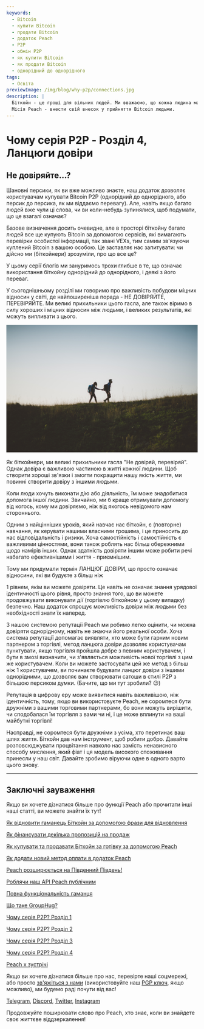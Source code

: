 ```yaml
---
keywords:
  - Bitcoin
  - купити Bitcoin
  - продати Bitcoin
  - додаток Peach
  - P2P
  - обмін P2P
  - як купити Bitcoin
  - як продати Bitcoin
  - однорідний до однорідного
tags:
  - Освіта
previewImage: /img/blog/why-p2p/connections.jpg
description: |
  Біткойн - це гроші для вільних людей. Ми вважаємо, що кожна людина має право вибирати, якими грошима вона користується для зберігання свого багатства, результатів своєї праці, свого часу та енергії.
  Місія Peach - внести свій внесок у прийняття Bitcoin людьми.
---
```


# Чому серія P2P - Розділ 4, Ланцюги довіри

## Не довіряйте...?

Шановні персики, як ви вже можливо знаєте, наш додаток дозволяє користувачам купувати Bitcoin P2P (однорідний до однорідного, або персик до персика, як ми віддаємо перевагу). Але, навіть якщо багато людей вже чули ці слова, чи ви коли-небудь зупинялися, щоб подумати, що це взагалі означає?

Базове визначення досить очевидне, але в просторі біткойну багато людей все ще купують Bitcoin за допомогою сервісів, які вимагають перевірки особистої інформації, так звані VEXs, тим самим зв'язуючи куплений Bitcoin з вашою особою. Це заставляє нас запитувати: чи дійсно ми (біткойнери) зрозуміли, про що все це?

У цьому серії блогів ми зануримось трохи глибше в те, що означає використання біткойну однорідний до однорідного, і деякі з його переваг.

У сьогоднішньому розділі ми говоримо про важливість побудови міцних відносин у світі, де найпоширеніша порада - НЕ ДОВІРЯЙТЕ, ПЕРЕВІРЯЙТЕ. Ми великі прихильники цього гасла, але також віримо в силу хороших і міцних відносин між людьми, і великих результатів, які можуть випливати з цього.

![персик Bitcoin створює довіру між однорідними](/img/blog/why-p2p/trust.jpg)

Як біткойнери, ми великі прихильники гасла "Не довіряй, перевіряй". Однак довіра є важливою частиною в житті кожної людини. Щоб створити хороші зв'язки і змогти покращити нашу якість життя, ми повинні створити довіру з іншими людьми.

Коли люди хочуть виконати дію або діяльність, їм може знадобитися допомога іншої людини. Звичайно, ми б краще отримували допомогу від когось, кому ми довіряємо, ніж від якогось невідомого нам стороннього.

Одним з найцінніших уроків, який навчає нас біткойн, є (повторне) навчання, як керувати нашими власними грошима, і це приносить до нас відповідальність і ризики. Хоча самостійність і самостійність є важливими цінностями, вони також роблять нас більш обережними щодо намірів інших. Однак здатність довіряти іншим може робити речі набагато ефективнішими і життя - приємнішим.

Тому ми придумали термін ЛАНЦЮГ ДОВІРИ, що просто означає відносини, які ви будуєте з більш ніж 

1 рівнем, якім ви можете довіряти. Це навіть не означає знання урядової ідентичності цього рівня, просто знання того, що ви можете продовжувати виконувати дії (торгівлю біткойном у цьому випадку) безпечно. Наш додаток спрощує можливість довіри між людьми без необхідності знати їх наперед.

З нашою системою репутації Peach ми робимо легко оцінити, чи можна довіряти однорідному, навіть не знаючи його реальної особи. Хоча система репутації допомагає виявляти, хто може бути гарним новим партнером з торгівлі, метод ланцюга довіри дозволяє користувачам пунктувати, якщо торгівля пройшла добре з певним користувачем, і бути в змозі визначити, чи з'являється можливість нової торгівлі з цим же користувачем. Коли ви можете застосувати цей же метод з більш ніж 1 користувачем, ви починаєте будувати ланцюг довіри з іншими однорідними, що дозволяє вам створювати сатоши в стилі P2P з більшою персиком думки. (Бачите, що ми тут зробили? :wink:)

Репутація в цифрову еру може виявитися навіть важливішою, ніж ідентичність, тому, якщо ви використовуєте Peach, не соромтеся бути дружніми з вашими торговими партнерами, бо вони можуть вирішити, чи сподобалася їм торгівля з вами чи ні, і це може вплинути на ваші майбутні торгівлі!

Насправді, не соромтеся бути дружніми з усіма, хто перетинає ваш шлях життя. Біткойн дав нам інструмент, щоб робити добро. Давайте розповсюджувати процвітання навколо нас замість ненависного способу мислення, який фіат і ця модель високого споживання принесли у наш світ. Давайте зробимо віруючи одне в одного варто цього знову.

---

## Заключні зауваження

Якщо ви хочете дізнатися більше про функції Peach або прочитати інші наші статті, ви можете знайти їх тут!

[Як відновити гаманець Біткойн за допомогою фрази для відновлення](https://peachbitcoin.com/uk/blog/how-to-restore-peach-wallet/)

[Як фінансувати декілька пропозицій на продаж](https://peachbitcoin.com/uk/blog/funding-multiple-sell-offers/)

[Як купувати та продавати Біткойн за готівку за допомогою Peach](https://peachbitcoin.com/uk/blog/how-to-buy-and-sell-bitcoin-with-cash-using-peach/)

[Як додати новий метод оплати в додаток Peach](https://peachbitcoin.com/uk/blog/how-to-add-a-payment-method/)

[Peach розширюється на Південний Південь!](https://peachbitcoin.com/uk/blog/peach-expands-to-the-global-south/)

[Роблячи наш API Peach публічним](https://peachbitcoin.com/uk/blog/making-our-peach-api-public/)

[Повна функціональність гаманця](https://peachbitcoin.com/uk/blog/full-wallet-functionality/)

[Що таке GroupHug?](https://peachbitcoin.com/uk/blog/group-hug/)

[Чому серія P2P? Розділ 1](https://peachbitcoin.com/uk/blog/why-p2p-chapter-1/)

[Чому серія P2P? Розділ 2](https://peachbitcoin.com/uk/blog/why-p2p-chapter-2/)

[Чому серія P2P? Розділ 3](https://peachbitcoin.com/uk/blog/why-p2p-chapter-3-circular-economies/)

[Чому серія P2P? Розділ 4](https://peachbitcoin.com/uk/blog/why-p2p-chapter-4-chains-of-trust/)

[Peach x зустрічі](https://peachbitcoin.com/uk/blog/peach-for-meetups/)

Якщо ви хочете дізнатися більше про нас, перевірте наші соцмережі, або просто [зв'яжіться з нами](mailto:hello@peachbitcoin.com) (використовуйте наш [PGP ключ](https://keys.openpgp.org/vks/v1/by-fingerprint/48339A19645E2E53488E0E5479E1B270FACD1BD2), якщо можливо), ми будемо раді почути від вас!

[Telegram](https://t.me/+GkOW1J-ixBBkZWRk), [Discord](https://discord.gg/ypeHz3SW54), [Twitter](https://twitter.com/peachbitcoin), [Instagram](https://instagram.com/peachbitcoin)

Продовжуйте поширювати слово про Peach, хто знає, коли ви знайдете своє життєве віддзеркалення!
